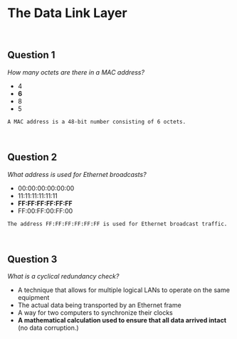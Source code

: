 # The Data Link Layer

<br>

## Question 1

*How many octets are there in a MAC address?*

* 4
* **6**
* 8
* 5

```
A MAC address is a 48-bit number consisting of 6 octets.

```

<br>

## Question 2

*What address is used for Ethernet broadcasts?*

* 00:00:00:00:00:00
* 11:11:11:11:11:11
* **FF:FF:FF:FF:FF:FF**
* FF:00:FF:00:FF:00

```
The address FF:FF:FF:FF:FF:FF is used for Ethernet broadcast traffic.

```
<br>

## Question 3

*What is a cyclical redundancy check?*

* A technique that allows for multiple logical LANs to operate on the same equipment
* The actual data being transported by an Ethernet frame
* A way for two computers to synchronize their clocks
* **A mathematical calculation used to ensure that all data arrived intact** (no data corruption.)